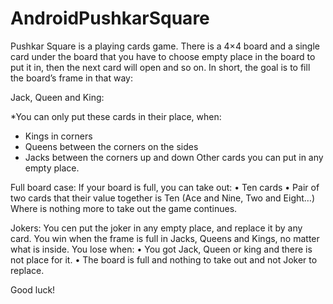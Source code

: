 # AndroidPushkarSquare
Pushkar Square is a playing cards game. There is a 4×4 board and a single card under the board that you have to choose empty place in the board to put it in, then the next card will open and so on. In short, the goal is to fill the board’s frame in that way:

Jack, Queen and King:

*You can only put these cards in their place, when:
  *	Kings in corners
  *	Queens between the corners on the sides
  *	Jacks between the corners up and down
Other cards you can put in any empty place.

Full board case:
If your board is full, you can take out:
•	Ten cards
•	Pair of two cards that their value together is Ten
(Ace and Nine, Two and Eight…)
Where is nothing more to take out the game continues.

Jokers:
You cen put the joker in any empty place, and replace it by any card.
You win when the frame is full in Jacks, Queens and Kings, no matter what is inside.
You lose when:
•	You got Jack, Queen or king and there is not place for it.
•	The board is full and nothing to take out and not Joker to replace.

Good luck!

